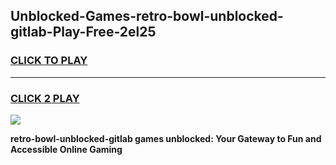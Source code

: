 
## Unblocked-Games-retro-bowl-unblocked-gitlab-Play-Free-2el25
<h3>
<a href="https://premium76.site?title=retro-bowl-unblocked-gitlab&ref=12A">CLICK TO PLAY</a></h3>
<hr>

<h3>
<a href="https://premium76.site?title=retro-bowl-unblocked-gitlab&ref=12A">CLICK 2 PLAY</a>
  
</h3>

<a href="https://premium76.site?title=retro-bowl-unblocked-gitlab&ref=12A"><img src="https://clearcache.store/games.png"></a>


**retro-bowl-unblocked-gitlab games unblocked: Your Gateway to Fun and Accessible Online Gaming**
